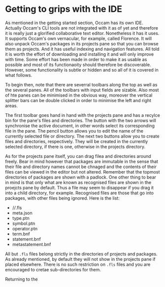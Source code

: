 # Getting to grips with the IDE

As mentioned in the getting started section, Occam has its own IDE. 
Actually Occam's CLI tools are not integrated with it as of yet and therefore it is really just a glorified collaborative text editor.
Nonetheless it has it uses. 
It supports Occam's own vernacular, for example, called Florence. 
It will also unpack Occam's packages in its projects pane so that you can browse them as projects. 
And it has useful indexing and navigation features.
All told it is worth the effort of downloading and installing it and will only improve with time.
Some effort has been made in order to make it as usable as possible and most of its functionaoity should therefore be discoverable.
However, some functionality is subtle or hidden and so all of it is covered in what follows.

To begin then, note that there are severral toolbars along the top as well as the several panes.
All of the toolbars with input fields are sizable.
Also most of hte panes can be minimised in the obvious way, moreover the vertical splitter bars can be double clicked in order to minimise the left and right areas.

The first toolbar goes hand in hand with the projects pane and has a recylce bin for the pane's files and directories.
The button with the two arrows will synchronise the active document, in other words select its corresponding file in the pane.
The pencil button allows you to edit the name of the currently selected file or directory.
The next two buttons allow you to create files and directories, respectively.
They will be created in the currently selected directory, if there is one, otherwise in the projects directory.

As for the projects pane itself, you can drag filea and directories around freely.
Bear in mind however that packages are immutable in the sense that their file and directory names cannot be chnaged and the contents of their files can be viewed in the editor but not altered.
Remember that the topmost directories of packages are shown with a padlock.
One other thing to bear in mind is that only what are known as recognised files are shown in the proejcts pane by default.
Thus a file may seem to disappear if you drag it into a child directory, for example.
Recognised files are those that go into packages, with other files being ignored.
Here is the list:

* /*/*.fls
* meta.json
* type.ptn
* symbol.ptn
* operator.ptn
* term.bnf
* statement.bnf
* metastatement.bnf

All but `.fls` files belong strictly in the directories of projects and packages.
As already mentioned, by default they will not show in the projects pane if placed elsewhere.
There is no such restriction on `.fls` files and you are encouraged to cretae sub-directories for them.

Returning to the 
